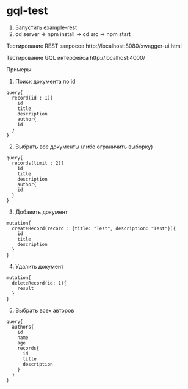 # gql-test
1) Запустить example-rest
2) cd server -> npm install -> cd src -> npm start

Тестирование REST запросов http://localhost:8080/swagger-ui.html

Тестирование GQL интерфейса http://localhost:4000/

Примеры:
1) Поиск документа по id

```gql
query{
  record(id : 1){
    id
    title
    description
    author{
    id
  }
}
```

2) Выбрать все документы (либо ограничить выборку)

```gql
query{
  records(limit : 2){
    id
    title
    description
    author{
    id
  }
}
```

3) Добавить документ

```gql
mutation{
  createRecord(record : {title: "Test", description: "Test"}){
    id
    title
    description
  }
}
```

4) Удалить документ

```gql
mutation{
  deleteRecord(id: 1){
    result
  }
}
```

5) Выбрать всех авторов

```gql
query{
  authors{
    id
    name
    age
    records{
      id
      title
      description
    }
  }
}
```

